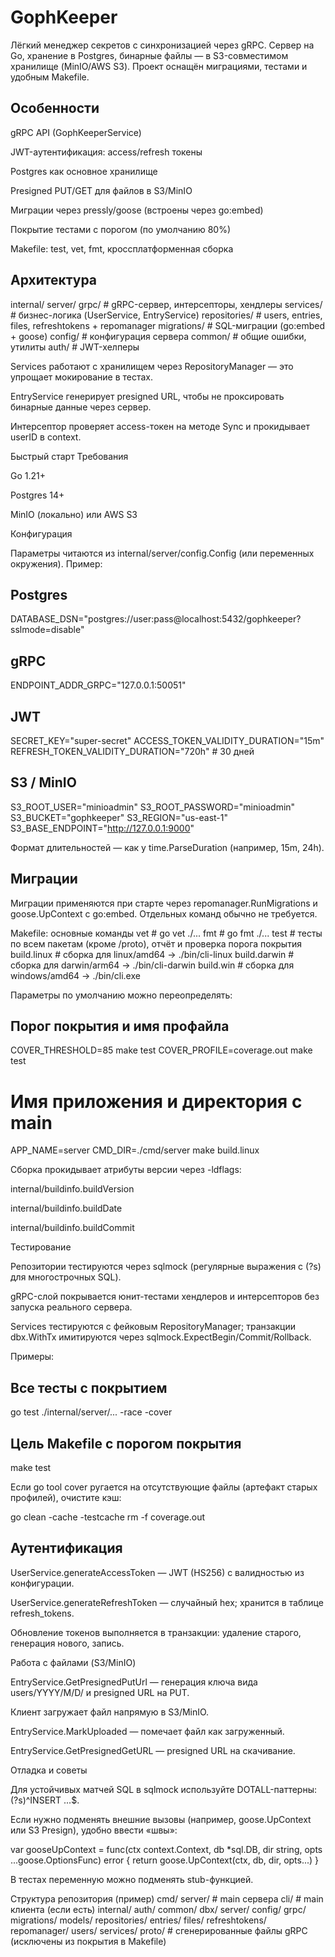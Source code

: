 # GophKeeper

Лёгкий менеджер секретов с синхронизацией через gRPC. Сервер на Go, хранение в Postgres, бинарные файлы — в S3-совместимом хранилище (MinIO/AWS S3). Проект оснащён миграциями, тестами и удобным Makefile.

## Особенности

gRPC API (GophKeeperService)

JWT-аутентификация: access/refresh токены

Postgres как основное хранилище

Presigned PUT/GET для файлов в S3/MinIO

Миграции через pressly/goose (встроены через go:embed)

Покрытие тестами с порогом (по умолчанию 80%)

Makefile: test, vet, fmt, кроссплатформенная сборка

## Архитектура
internal/
  server/
    grpc/            # gRPC-сервер, интерсепторы, хендлеры
    services/        # бизнес-логика (UserService, EntryService)
    repositories/    # users, entries, files, refreshtokens + repomanager
    migrations/      # SQL-миграции (go:embed + goose)
    config/          # конфигурация сервера
  common/            # общие ошибки, утилиты
  auth/              # JWT-хелперы


Services работают с хранилищем через RepositoryManager — это упрощает мокирование в тестах.

EntryService генерирует presigned URL, чтобы не проксировать бинарные данные через сервер.

Интерсептор проверяет access-токен на методе Sync и прокидывает userID в context.

Быстрый старт
Требования

Go 1.21+

Postgres 14+

MinIO (локально) или AWS S3

Конфигурация

Параметры читаются из internal/server/config.Config (или переменных окружения). Пример:

## Postgres
DATABASE_DSN="postgres://user:pass@localhost:5432/gophkeeper?sslmode=disable"

## gRPC
ENDPOINT_ADDR_GRPC="127.0.0.1:50051"

## JWT
SECRET_KEY="super-secret"
ACCESS_TOKEN_VALIDITY_DURATION="15m"
REFRESH_TOKEN_VALIDITY_DURATION="720h"   # 30 дней

## S3 / MinIO
S3_ROOT_USER="minioadmin"
S3_ROOT_PASSWORD="minioadmin"
S3_BUCKET="gophkeeper"
S3_REGION="us-east-1"
S3_BASE_ENDPOINT="http://127.0.0.1:9000"


Формат длительностей — как у time.ParseDuration (например, 15m, 24h).

## Миграции

Миграции применяются при старте через repomanager.RunMigrations и goose.UpContext c go:embed. Отдельных команд обычно не требуется.

Makefile: основные команды
vet            # go vet ./...
fmt            # go fmt ./...
test           # тесты по всем пакетам (кроме /proto), отчёт и проверка порога покрытия
build.linux    # сборка для linux/amd64 -> ./bin/cli-linux
build.darwin   # сборка для darwin/arm64 -> ./bin/cli-darwin
build.win      # сборка для windows/amd64 -> ./bin/cli.exe


Параметры по умолчанию можно переопределять:

## Порог покрытия и имя профайла
COVER_THRESHOLD=85 make test
COVER_PROFILE=coverage.out make test

# Имя приложения и директория с main
APP_NAME=server CMD_DIR=./cmd/server make build.linux


Сборка прокидывает атрибуты версии через -ldflags:

internal/buildinfo.buildVersion

internal/buildinfo.buildDate

internal/buildinfo.buildCommit

Тестирование

Репозитории тестируются через sqlmock (регулярные выражения с (?s) для многострочных SQL).

gRPC-слой покрывается юнит-тестами хендлеров и интерсепторов без запуска реального сервера.

Services тестируются с фейковым RepositoryManager; транзакции dbx.WithTx имитируются через sqlmock.ExpectBegin/Commit/Rollback.

Примеры:

## Все тесты с покрытием
go test ./internal/server/... -race -cover

## Цель Makefile с порогом покрытия
make test


Если go tool cover ругается на отсутствующие файлы (артефакт старых профилей), очистите кэш:

go clean -cache -testcache
rm -f coverage.out

## Аутентификация

UserService.generateAccessToken — JWT (HS256) с валидностью из конфигурации.

UserService.generateRefreshToken — случайный hex; хранится в таблице refresh_tokens.

Обновление токенов выполняется в транзакции: удаление старого, генерация нового, запись.

Работа с файлами (S3/MinIO)

EntryService.GetPresignedPutUrl — генерация ключа вида users/YYYY/M/D/<uuid> и presigned URL на PUT.

Клиент загружает файл напрямую в S3/MinIO.

EntryService.MarkUploaded — помечает файл как загруженный.

EntryService.GetPresignedGetURL — presigned URL на скачивание.

Отладка и советы

Для устойчивых матчей SQL в sqlmock используйте DOTALL-паттерны: (?s)^INSERT ...$.

Если нужно подменять внешние вызовы (например, goose.UpContext или S3 Presign), удобно ввести «швы»:

var gooseUpContext = func(ctx context.Context, db *sql.DB, dir string, opts ...goose.OptionsFunc) error {
    return goose.UpContext(ctx, db, dir, opts...)
}


В тестах переменную можно подменять stub-функцией.

Структура репозитория (пример)
cmd/
  server/                 # main сервера
  cli/                    # main клиента (если есть)
internal/
  auth/
  common/
  dbx/
  server/
    config/
    grpc/
    migrations/
    models/
    repositories/
      entries/
      files/
      refreshtokens/
      repomanager/
      users/
    services/
  proto/                  # сгенерированные файлы gRPC (исключены из покрытия в Makefile)

